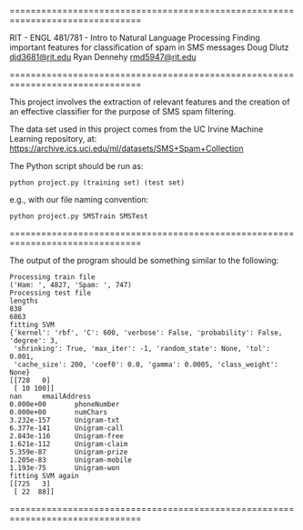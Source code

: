 ===============================================================================

RIT - ENGL 481/781 - Intro to Natural Language Processing
Finding important features for classification of spam in SMS messages
Doug Dlutz    <djd3681@rit.edu>
Ryan Dennehy  <rmd5947@rit.edu>

===============================================================================

This project involves the extraction of relevant features and the creation
of an effective classifier for the purpose of SMS spam filtering.

The data set used in this project comes from the UC Irvine Machine Learning 
repository, at: https://archive.ics.uci.edu/ml/datasets/SMS+Spam+Collection

The Python script should be run as:

    python project.py (training set) (test set)

e.g., with our file naming convention:

    python project.py SMSTrain SMSTest

===============================================================================

The output of the program should be something similar to the following:

    Processing train file
    ('Ham: ', 4827, 'Spam: ', 747)
    Processing test file
    lengths
    838
    6863
    fitting SVM
    {'kernel': 'rbf', 'C': 600, 'verbose': False, 'probability': False, 'degree': 3, 
     'shrinking': True, 'max_iter': -1, 'random_state': None, 'tol': 0.001, 
     'cache_size': 200, 'coef0': 0.0, 'gamma': 0.0005, 'class_weight': None}
    [[728   0]
     [ 10 100]]
    nan     emailAddress
    0.000e+00       phoneNumber
    0.000e+00       numChars
    3.232e-157      Unigram-txt
    6.377e-141      Unigram-call
    2.843e-116      Unigram-free
    1.621e-112      Unigram-claim
    5.359e-87       Unigram-prize
    1.205e-83       Unigram-mobile
    1.193e-75       Unigram-won
    fitting SVM again
    [[725   3]
     [ 22  88]]

===============================================================================
